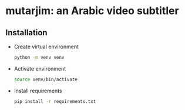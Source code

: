 # mutarjim: an Arabic video subtitler

## Installation
- Create virtual environment
  ```bash
  python -m venv venv
  ```
- Activate environment
  ```bash
  source venv/bin/activate
  ```
- Install requirements
  ```bash
  pip install -r requirements.txt
  ```
